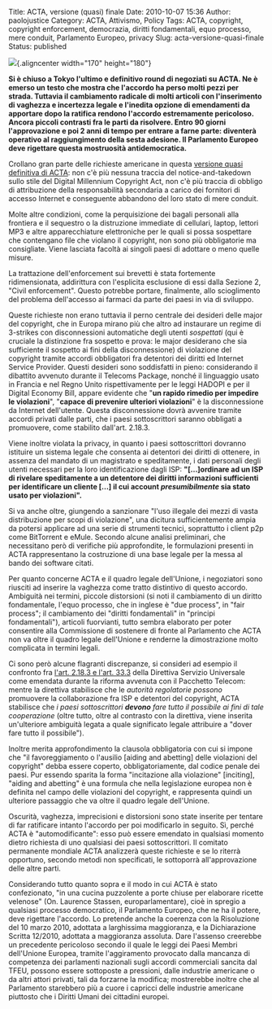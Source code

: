 Title: ACTA, versione (quasi) finale
Date: 2010-10-07 15:36
Author: paolojustice
Category: ACTA, Attivismo, Policy
Tags: ACTA, copyright, copyright enforcement, democrazia, diritti fondamentali, equo processo, mere conduit, Parlamento Europeo, privacy
Slug: acta-versione-quasi-finale
Status: published

![](http://img.over-blog.com/554x600/0/55/19/29/New/ACTA-nena-bomba-f.jpg){.aligncenter width="170" height="180"}

<strong>Si è chiuso a Tokyo l'ultimo e definitivo round di negoziati su ACTA. Ne è emerso un testo che mostra che l'accordo ha perso molti pezzi per strada. Tuttavia il cambiamento radicale di molti articoli con l'inserimento di vaghezza e incertezza legale e l'inedita opzione di emendamenti da apportare dopo la ratifica rendono l'accordo estremamente pericoloso. Ancora piccoli contrasti fra le parti da risolvere. Entro 90 giorni l'approvazione e poi 2 anni di tempo per entrare a farne parte: diventerà operativo al raggiungimento della sesta adesione. Il Parlamento Europeo deve rigettare questa mostruosità antidemocratica.

<!--more--></strong>

Crollano gran parte delle richieste americane in questa [versione quasi definitiva di ACTA](http://keionline.org/sites/default/files/actaoct2010.pdf): non c'è più nessuna traccia del notice-and-takedown sullo stile del Digital Millennium Copyright Act, non c'è più traccia di obbligo di attribuzione della responsabilità secondaria a carico dei fornitori di accesso Internet e conseguente abbandono del loro stato di mere conduit.

Molte altre condizioni, come la perquisizione dei bagali personali alla frontiera e il sequestro o la distruzione immediate di cellulari, laptop, lettori MP3 e altre apparecchiature elettroniche per le quali si possa sospettare che contengano file che violano il copyright, non sono più obbligatorie ma consigliate. Viene lasciata facoltà ai singoli paesi di adottare o meno quelle misure.

La trattazione dell'enforcement sui brevetti è stata fortemente ridimensionata, addirittura con l'esplicita esclusione di essi dalla Sezione 2, "Civil enforcement". Questo potrebbe portare, finalmente, allo scioglimento del problema dell'accesso ai farmaci da parte dei paesi in via di sviluppo.

Queste richieste non erano tuttavia il perno centrale dei desideri delle major del copyright, che in Europa mirano più che altro ad instaurare un regime di 3-strikes con disconnessioni automatiche degli utenti *sospettati* (qui è cruciale la distinzione fra sospetto e prova: le major desiderano che sia sufficiente il sospetto ai fini della disconnessione) di violazione del copyright tramite accordi obbligatori fra detentori dei diritti ed Internet Service Provider. Questi desideri sono soddisfatti in pieno: considerando il dibattito avvenuto durante il Telecoms Package, nonché il linguaggio usato in Francia e nel Regno Unito rispettivamente per le leggi HADOPI e per il Digital Economy Bill, appare evidente che "**un rapido rimedio per impedire le violazioni**", "**capace di prevenire ulteriori violazioni**" è la disconnessione da Internet dell'utente. Questa disconnessione dovrà avvenire tramite accordi privati dalle parti, che i paesi sottoscrittori saranno obbligati a promuovere, come stabilito dall'art. 2.18.3.

Viene inoltre violata la privacy, in quanto i paesi sottoscrittori dovranno istituire un sistema legale che consenta ai detentori dei diritti di ottenere, in assenza del mandato di un magistrato e speditamente, i dati personali degli utenti necessari per la loro identificazione dagli ISP: **"\[...\]ordinare ad un ISP di rivelare speditamente a un detentore dei diritti informazioni sufficienti per identificare un cliente \[...\] il cui account *presumibilmente* sia stato usato per violazioni".**

Si va anche oltre, giungendo a sanzionare "l'uso illegale dei mezzi di vasta distribuzione per scopi di violazione", una dicitura sufficientemente ampia da potersi applicare ad una serie di strumenti tecnici, soprattutto i client p2p come BitTorrent e eMule. Secondo alcune analisi preliminari, che necessitano però di verifiche più approfondite, le formulazioni presenti in ACTA rappresentano la costruzione di una base legale per la messa al bando dei software citati.

Per quanto concerne ACTA e il quadro legale dell'Unione, i negoziatori sono riusciti ad inserire la vaghezza come tratto distintivo di questo accordo. Ambiguità nei termini, piccole distorsioni (si noti il cambiamento di un diritto fondamentale, l'equo processo, che in inglese è "due process", in "fair process"; il cambiamento dei "diritti fondamentali" in "principi fondamentali"), articoli fuorvianti, tutto sembra elaborato per poter consentire alla Commissione di sostenere di fronte al Parlamento che ACTA non va oltre il quadro legale dell'Unione e renderne la dimostrazione molto complicata in termini legali.

Ci sono però alcune flagranti discrepanze, si consideri ad esempio il confronto fra [l'art. 2.18.3 e l'art. 33.3](http://pad.telecomix.org/Promote-corporative-efforts) della Direttiva Servizio Universale come emendata durante la riforma avvenuta con il Pacchetto Telecom: mentre la direttiva stabilisce che le *autorità regolatorie* *possono* promuovere la collaborazione fra ISP e detentori del copyright, ACTA stabilisce che *i paesi sottoscrittori **devono** fare tutto il possibile ai fini di tale cooperazione* (oltre tutto, oltre al contrasto con la direttiva, viene inserita un'ulteriore ambiguità legata a quale significato legale attribuire a "dover fare tutto il possibile").

Inoltre merita approfondimento la clausola obbligatoria con cui si impone che "il favoreggiamento o l'ausilio \[aiding and abetting\] delle violazioni del copyright" debba essere coperto, obbligatoriamente, dal codice penale dei paesi. Pur essendo sparita la forma "incitazione alla violazione" \[inciting\], "aiding and abetting" è una formula che nella legislazione europea non è definita nel campo delle violazioni del copyright, e rappresenta quindi un ulteriore passaggio che va oltre il quadro legale dell'Unione.

Oscurità, vaghezza, imprecisioni e distorsioni sono state inserite per tentare di far ratificare intanto l'accordo per poi modificarlo in seguito. Sì, perché ACTA è "automodificante": esso può essere emendato in qualsiasi momento dietro richiesta di uno qualsiasi dei paesi sottoscrittori. Il comitato permanente mondiale ACTA analizzerà queste richieste e se lo riterrà opportuno, secondo metodi non specificati, le sottoporrà all'approvazione delle altre parti.

Considerando tutto quanto sopra e il modo in cui ACTA è stato confezionato, "in una cucina puzzolente a porte chiuse per elaborare ricette velenose" (On. Laurence Stassen, europarlamentare), cioè in spregio a qualsiasi processo democratico, il Parlamento Europeo, che ne ha il potere, deve rigettare l'accordo. Lo pretende anche la coerenza con la Risoluzione del 10 marzo 2010, adottata a larghissima maggioranza, e la Dichiarazione Scritta 12/2010, adottata a maggioranza assoluta. Dare l'assenso creerebbe un precedente pericoloso secondo il quale le leggi dei Paesi Membri dell'Unione Europea, tramite l'aggiramento provocato dalla mancanza di competenza dei parlamenti nazionali sugli accordi commerciali sancita dal TFEU, possono essere sottoposte a pressioni, dalle industrie americane o da altri attori privati, tali da forzarne la modifica; mostrerebbe inoltre che al Parlamento starebbero più a cuore i capricci delle industrie americane piuttosto che i Diritti Umani dei cittadini europei.

